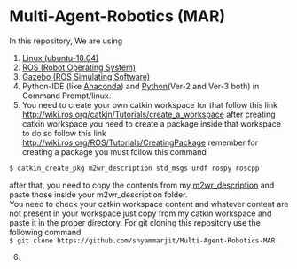 # Multi-Agent-Robotics (MAR)
In this repository, We are using 
1. [Linux (ubuntu-18.04)](https://www.youtube.com/watch?v=DC89AryJEE8&t=329s)
2. [ROS (Robot Operating System)](http://wiki.ros.org/melodic/Installation/Ubuntu)
3. [Gazebo (ROS Simulating Software)](http://gazebosim.org/tutorials?tut=install_ubuntu)
4. Python-IDE (like [Anaconda]()) and [Python](https://www.youtube.com/watch?v=z3Hdewxuuoo)(Ver-2 and Ver-3 both) in Command Prompt/linux.
5. You need to create your own catkin workspace
for that follow this link http://wiki.ros.org/catkin/Tutorials/create_a_workspace
after creating catkin workspace you need to create a package inside that workspace to do so follow this link
http://wiki.ros.org/ROS/Tutorials/CreatingPackage
remember for creating a package you must follow this command
```sh
$ catkin_create_pkg m2wr_description std_msgs urdf rospy roscpp
```
after that, you need to copy the contents from my [m2wr_description](https://github.com/shyammarjit/Multi-Agent-Robotics-MAR/tree/main/catkin_ws/src/m2wr_description)  and paste those inside your m2wr_description folder.<br/>You need to check your catkin workspace content and whatever content are not present in your workspace just copy from my catkin workspace and paste it in the proper directory.
For git cloning this repository use the following command
<br/>```$ git clone https://github.com/shyammarjit/Multi-Agent-Robotics-MAR```

6.
